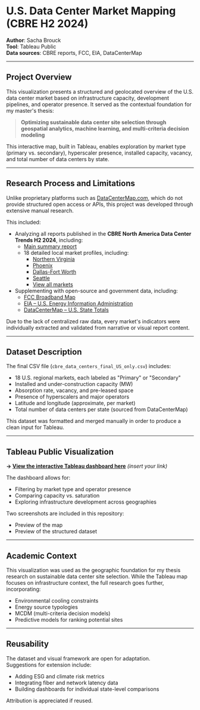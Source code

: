 # U.S. Data Center Market Mapping (CBRE H2 2024)

**Author**: Sacha Brouck  
**Tool**: Tableau Public  
**Data sources**: CBRE reports, FCC, EIA, DataCenterMap  

---

## Project Overview

This visualization presents a structured and geolocated overview of the U.S. data center market based on infrastructure capacity, development pipelines, and operator presence. It served as the contextual foundation for my master's thesis:

> **Optimizing sustainable data center site selection through geospatial analytics, machine learning, and multi-criteria decision modeling**

This interactive map, built in Tableau, enables exploration by market type (primary vs. secondary), hyperscaler presence, installed capacity, vacancy, and total number of data centers by state.

---

## Research Process and Limitations

Unlike proprietary platforms such as [DataCenterMap.com](https://www.datacentermap.com/usa/), which do not provide structured open access or APIs, this project was developed through extensive manual research.

This included:
- Analyzing all reports published in the **CBRE North America Data Center Trends H2 2024**, including:
  - [Main summary report](https://www.cbre.com/insights/reports/north-america-data-center-trends-h2-2024)
  - 18 detailed local market profiles, including:
    - [Northern Virginia](https://www.cbre.com/insights/local-response/north-america-data-center-trends-h2-2024-market-profiles-northern-virginia)
    - [Phoenix](https://www.cbre.com/insights/local-response/north-america-data-center-trends-h2-2024-market-profiles-phoenix)
    - [Dallas-Fort Worth](https://www.cbre.com/insights/local-response/north-america-data-center-trends-h2-2024-market-profiles-dallas-ft-worth)
    - [Seattle](https://www.cbre.com/insights/local-response/north-america-data-center-trends-h2-2024-market-profiles-seattle)
    - [View all markets](https://www.cbre.com/insights/reports/north-america-data-center-trends-h2-2024)
- Supplementing with open-source and government data, including:
  - [FCC Broadband Map](https://broadbandmap.fcc.gov/data-download/nationwide-data)
  - [EIA – U.S. Energy Information Administration](https://www.eia.gov/todayinenergy/detail.php?id=62409)
  - [DataCenterMap – U.S. State Totals](https://www.datacentermap.com/usa/)

Due to the lack of centralized raw data, every market's indicators were individually extracted and validated from narrative or visual report content.

---

## Dataset Description

The final CSV file (`cbre_data_centers_final_US_only.csv`) includes:

- 18 U.S. regional markets, each labeled as "Primary" or "Secondary"
- Installed and under-construction capacity (MW)
- Absorption rate, vacancy, and pre-leased space
- Presence of hyperscalers and major operators
- Latitude and longitude (approximate, per market)
- Total number of data centers per state (sourced from DataCenterMap)

This dataset was formatted and merged manually in order to produce a clean input for Tableau.

---

## Tableau Public Visualization

**→ [View the interactive Tableau dashboard here](https://public.tableau.com/app/profile/...)** *(insert your link)*

The dashboard allows for:
- Filtering by market type and operator presence
- Comparing capacity vs. saturation
- Exploring infrastructure development across geographies

Two screenshots are included in this repository:
- Preview of the map
- Preview of the structured dataset

---

## Academic Context

This visualization was used as the geographic foundation for my thesis research on sustainable data center site selection. While the Tableau map focuses on infrastructure context, the full research goes further, incorporating:

- Environmental cooling constraints
- Energy source typologies
- MCDM (multi-criteria decision models)
- Predictive models for ranking potential sites

---

## Reusability

The dataset and visual framework are open for adaptation.  
Suggestions for extension include:
- Adding ESG and climate risk metrics
- Integrating fiber and network latency data
- Building dashboards for individual state-level comparisons

Attribution is appreciated if reused.
